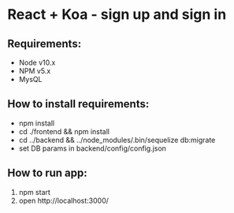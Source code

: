 # React + Koa - sign up and sign in

## Requirements:
- Node v10.x
- NPM v5.x
- MysQL

## How to install requirements:
- npm install
- cd ./frontend && npm install
- cd ../backend && ../node_modules/.bin/sequelize db:migrate
- set DB params in backend/config/config.json 

## How to run app:
1. npm start
2. open http://localhost:3000/
